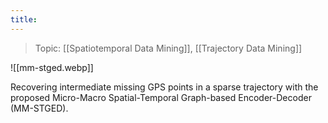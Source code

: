 ```yaml
---
title:
---
```

> Topic: [[Spatiotemporal Data Mining]], [[Trajectory Data Mining]]

![[mm-stged.webp]]

Recovering intermediate missing GPS points in a sparse trajectory with the proposed Micro-Macro Spatial-Temporal Graph-based Encoder-Decoder (MM-STGED).